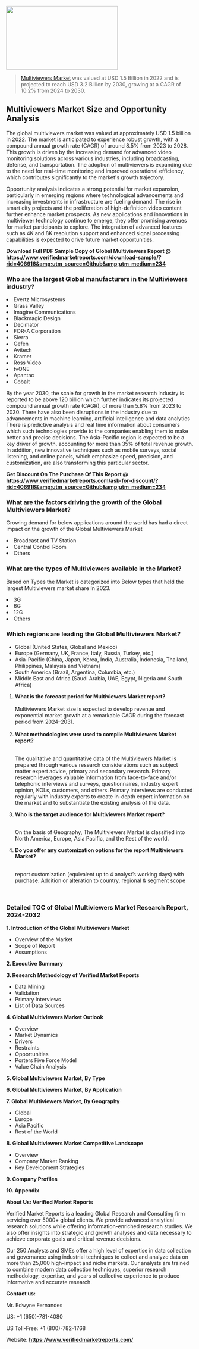 <img src="https://ffe5etoiles.com/wp-content/uploads/2024/12/MST1-300x171.png" alt="" width="300" height="171" class="alignnone size-medium wp-image-20088" /><blockquote><p><p><a href="https://www.verifiedmarketreports.com/download-sample/?rid=406916&utm_source=Github&utm_medium=234" target="_blank">Multiviewers Market</a> was valued at USD 1.5 Billion in 2022 and is projected to reach USD 3.2 Billion by 2030, growing at a CAGR of 10.2% from 2024 to 2030.</p></blockquote><p><h2>Multiviewers Market Size and Opportunity Analysis</h2><p>The global multiviewers market was valued at approximately USD 1.5 billion in 2022. The market is anticipated to experience robust growth, with a compound annual growth rate (CAGR) of around 8.5% from 2023 to 2028. This growth is driven by the increasing demand for advanced video monitoring solutions across various industries, including broadcasting, defense, and transportation. The adoption of multiviewers is expanding due to the need for real-time monitoring and improved operational efficiency, which contributes significantly to the market's growth trajectory.</p><p>Opportunity analysis indicates a strong potential for market expansion, particularly in emerging regions where technological advancements and increasing investments in infrastructure are fueling demand. The rise in smart city projects and the proliferation of high-definition video content further enhance market prospects. As new applications and innovations in multiviewer technology continue to emerge, they offer promising avenues for market participants to explore. The integration of advanced features such as 4K and 8K resolution support and enhanced signal processing capabilities is expected to drive future market opportunities.</p></p><p class=""><strong>Download Full PDF Sample Copy of Global Multiviewers Report @ <a href="https://www.verifiedmarketreports.com/download-sample/?rid=406916&amp;utm_source=Github&amp;utm_medium=234" target="_blank">https://www.verifiedmarketreports.com/download-sample/?rid=406916&amp;utm_source=Github&amp;utm_medium=234</a></strong></p><h3 id="" class="">Who are the largest Global manufacturers in the Multiviewers industry?</h3><p><li>Evertz Microsystems</li><li> Grass Valley</li><li> Imagine Communications</li><li> Blackmagic Design</li><li> Decimator</li><li> FOR-A Corporation</li><li> Sierra</li><li> Gefen</li><li> Avitech</li><li> Kramer</li><li> Ross Video</li><li> tvONE</li><li> Apantac</li><li> Cobalt</li></p><div class=""><div class="" dir="" data-message-author-role="" data-message-id="" data-message-model-slug=""><div class=""><div class=""><div class=""><div class="" dir="" data-message-author-role="" data-message-id="" data-message-model-slug=""><div class=""><div class=""><p>By the year 2030, the scale for growth in the market research industry is reported to be above 120 billion which further indicates its projected compound annual growth rate (CAGR), of more than 5.8% from 2023 to 2030. There have also been disruptions in the industry due to advancements in machine learning, artificial intelligence and data analytics There is predictive analysis and real time information about consumers which such technologies provide to the companies enabling them to make better and precise decisions. The Asia-Pacific region is expected to be a key driver of growth, accounting for more than 35% of total revenue growth. In addition, new innovative techniques such as mobile surveys, social listening, and online panels, which emphasize speed, precision, and customization, are also transforming this particular sector.</p><p><strong>Get Discount On The Purchase Of This Report @&nbsp; <a href="https://www.verifiedmarketreports.com/ask-for-discount/?rid=406916&amp;utm_source=Github&amp;utm_medium=234" target="_blank">https://www.verifiedmarketreports.com/ask-for-discount/?rid=406916&amp;utm_source=Github&amp;utm_medium=234</a></strong></p></div></div></div></div></div></div></div></div><h3 id="" class="">What are the factors driving the growth of the Global Multiviewers Market?</h3><p id="" class="">Growing demand for below applications around the world has had a direct impact on the growth of the Global Multiviewers Market</p><p id="" class=""><li>Broadcast and TV Station</li><li> Central Control Room</li><li> Others</li></p><h3 id="" class="">What are the types of Multiviewers available in the Market?</h3><p id="" class="">Based on Types the Market is categorized into Below types that held the largest Multiviewers market share In 2023.</p><p id="" class=""><li>3G</li><li> 6G</li><li> 12G</li><li> Others</li></p><h3 id="" class="">Which regions are leading the Global Multiviewers Market?</h3><ul><li>Global (United States, Global and Mexico)</li><li>Europe (Germany, UK, France, Italy, Russia, Turkey, etc.)</li><li>Asia-Pacific (China, Japan, Korea, India, Australia, Indonesia, Thailand, Philippines, Malaysia and Vietnam)</li><li>South America (Brazil, Argentina, Columbia, etc.)</li><li>Middle East and Africa (Saudi Arabia, UAE, Egypt, Nigeria and South Africa)</li></ul><p><ol><li><strong>What is the forecast period for Multiviewers Market report?<br /></strong><br /><span data-sheets-root="1" data-sheets-value="{&quot;1&quot;:2,&quot;2&quot;:&quot;XXXX size is expected to develop revenue and exponential market growth at a remarkable CAGR during the forecast period from 2024&ndash;2030.&quot;}" data-sheets-userformat="{&quot;2&quot;:12674,&quot;4&quot;:{&quot;1&quot;:2,&quot;2&quot;:16776960},&quot;10&quot;:2,&quot;11&quot;:0,&quot;15&quot;:&quot;Arial&quot;,&quot;16&quot;:12}">Multiviewers Market size is expected to develop revenue and exponential market growth at a remarkable CAGR during the forecast period from 2024&ndash;2031.</span><br /><br /></li><li><strong>What methodologies were used to compile Multiviewers Market report?<br /><br /></strong><p>The qualitative and quantitative data of the&nbsp;Multiviewers Market is prepared through various research considerations such as subject matter expert advice, primary and secondary research. Primary research leverages valuable information from face-to-face and/or telephonic interviews and surveys, questionnaires, industry expert opinion, KOLs, customers, and others. Primary interviews are conducted regularly with industry experts to create in-depth expert information on the market and to substantiate the existing analysis of the data.&nbsp;</p></li><li><strong>Who is the target audience for Multiviewers Market report?<br /><br /></strong><p>On the basis of Geography, The&nbsp;Multiviewers Market is classified into North America, Europe, Asia Pacific, and the Rest of the world.</p></li><li><strong>Do you offer any customization options for the report Multiviewers Market?<br /><br /></strong><p>report customization (equivalent up to 4 analyst&rsquo;s working days) with purchase. Addition or alteration to country, regional &amp; segment scope</p><p>&nbsp;</p></li></ol></p><h3 id="" class="">Detailed TOC of Global Multiviewers Market Research Report, 2024-2032</h3><p id="" class=""><strong>1. Introduction of the Global Multiviewers Market</strong></p><ul><li>Overview of the Market</li><li>Scope of Report</li><li>Assumptions</li></ul><p id="" class=""><strong>2. Executive Summary</strong></p><p id="" class=""><strong>3. Research Methodology of&nbsp;Verified Market Reports</strong></p><ul><li>Data Mining</li><li>Validation</li><li>Primary Interviews</li><li>List of Data Sources</li></ul><p id="" class=""><strong>4. Global Multiviewers Market Outlook</strong></p><ul><li>Overview</li><li>Market Dynamics</li><li>Drivers</li><li>Restraints</li><li>Opportunities</li><li>Porters Five Force Model</li><li>Value Chain Analysis</li></ul><p id="" class=""><strong>5. Global Multiviewers Market, By&nbsp;Type</strong></p><p id="" class=""><strong>6. Global Multiviewers Market, By Application</strong></p><p id="" class=""><strong>7. Global Multiviewers Market, By Geography</strong></p><ul><li>Global</li><li>Europe</li><li>Asia Pacific</li><li>Rest of the World</li></ul><p id="" class=""><strong>8. Global Multiviewers Market Competitive Landscape</strong></p><ul><li>Overview</li><li>Company Market Ranking</li><li>Key Development Strategies</li></ul><p id="" class=""><strong>9. Company Profiles</strong></p><p id="" class=""><strong>10. Appendix</strong></p><p id="" class=""><strong>About Us: Verified Market Reports</strong></p><p id="" class="">Verified Market Reports is a leading Global Research and Consulting firm servicing over 5000+ global clients. We provide advanced analytical research solutions while offering information-enriched research studies. We also offer insights into strategic and growth analyses and data necessary to achieve corporate goals and critical revenue decisions.</p><p id="" class="">Our 250 Analysts and SMEs offer a high level of expertise in data collection and governance using industrial techniques to collect and analyze data on more than 25,000 high-impact and niche markets. Our analysts are trained to combine modern data collection techniques, superior research methodology, expertise, and years of collective experience to produce informative and accurate research.</p><p id="" class=""><strong>Contact us:</strong></p><p id="" class="">Mr. Edwyne Fernandes</p><p id="" class="">US: +1 (650)-781-4080</p><p id="" class="">US Toll-Free: +1 (800)-782-1768</p><p id="" class="">Website: <a target="" data-test-app-aware-link=""><strong>https://www.verifiedmarketreports.com/</strong></a></p>
